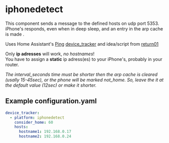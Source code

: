 # iphonedetect
This component sends a message to the defined hosts on udp port 5353.  
iPhone's responds, even when in deep sleep, and an entry in the arp cache is made .  

Uses Home Assistant's [Ping](https://www.home-assistant.io/components/ping/#presence-detection) [device_tracker](https://www.home-assistant.io/components/device_tracker/) and idea/script from [return01](https://community.home-assistant.io/t/iphone-device-tracker-on-linux/13698)

Only **ip adresses** will work, _no hostnames_!  
You have to assign a **static** ip adress(es) to your iPhone's, probably in your router. 

_The interval_seconds time must be shorter then the arp cache is cleared (usally 15-45sec), or the phone will be marked not_home._
_So, leave the it at the default value (12sec) or make it shorter._

## Example configuration.yaml

```yaml
device_tracker:
  - platform: iphonedetect
    consider_home: 60
    hosts:
      hostname1: 192.168.0.17
      hostname2: 192.168.0.24
```
